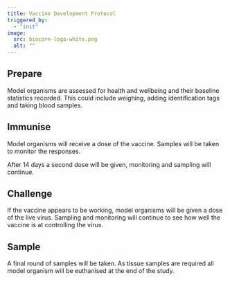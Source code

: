 ```yaml
---
title: Vaccine Development Protocol
triggered_by:
  - "init"
image:
  src: biocore-logo-white.png
  alt: ""
---
```


## Prepare

Model organisms are assessed for health and wellbeing and their baseline statistics recorded. This could include weighing, adding identification tags and taking blood samples.

## Immunise

Model organisms will receive a dose of the vaccine. Samples will be taken to monitor the responses.

After 14 days a second dose will be given, monitoring and sampling will continue.

## Challenge

If the vaccine appears to be working, model organisms will be given a dose of the live virus. Sampling and monitoring will continue to see how well the vaccine is at controlling the virus.

## Sample

A final round of samples will be taken. As tissue samples are required all model organism will be euthanised at the end of the study.
